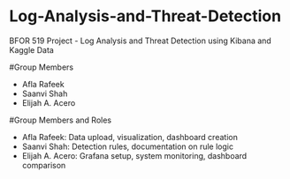 # Log-Analysis-and-Threat-Detection
BFOR 519 Project - Log Analysis and Threat Detection using Kibana and Kaggle Data

#Group Members
- Afla Rafeek
- Saanvi Shah
- Elijah A. Acero

#Group Members and Roles
- Afla Rafeek: Data upload, visualization, dashboard creation  
- Saanvi Shah: Detection rules, documentation on rule logic  
- Elijah A. Acero: Grafana setup, system monitoring, dashboard comparison

